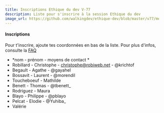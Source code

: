 ```yaml
---
title: Inscriptions Ethique du dev V-77
description: Liste pour s'inscrire à la session Ethique du dev
image_url: https://github.com/walkingdev/ethique-dev/blob/master/v77/media/banner-ethique-dev.jpg?raw=true
---
```


#### Inscriptions

Pour t'inscrire, ajoute tes coordonnées en bas de la liste.
Pour plus d'infos, consulte la [FAQ](http://walkingdev.fr/#walkingdev/ethique-dev/blob/master/v77/faq.md)

* *nom - prénom - moyens de contact *
* Robillard   - Christophe - christophe@robiweb.net - @krichtof
* Begault    - Agathe     - @gayahel
* Bossavit    - Laurent    - @morendil
* Toucheboeuf - Mathilde
* Benett      - Thomas     - @tbenett_
* Rodriguez   - Maura
* Blayo       - Philippe   - @pblayo
* Pelcat      - Elodie     - @Yuhiba_
* Valérie
